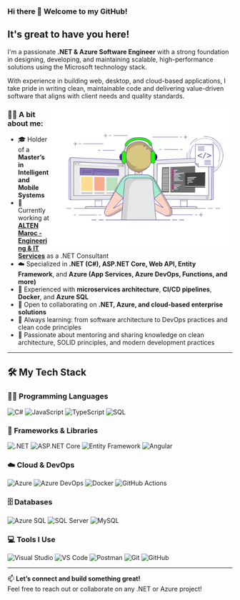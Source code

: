 ### Hi there 👋 Welcome to my GitHub!

## It's great to have you here!

I'm a passionate **.NET & Azure Software Engineer** with a strong foundation in designing, developing, and maintaining scalable, high-performance solutions using the Microsoft technology stack.

With experience in building web, desktop, and cloud-based applications, I take pride in writing clean, maintainable code and delivering value-driven software that aligns with client needs and quality standards.

<img align="right" alt="Coding GIF" src="https://github.com/AswinBarath/AswinBarath/blob/master/coding.gif?raw=true" width="408" height="318" />

### 👨‍💻 A bit about me:
- 🎓 Holder of a **Master’s in Intelligent and Mobile Systems**
- 💼 Currently working at **[ALTEN Maroc - Engineering & IT Services](https://www.alten.ma/)** as a .NET Consultant
- ☁️ Specialized in **.NET (C#), ASP.NET Core, Web API, Entity Framework**, and **Azure (App Services, Azure DevOps, Functions, and more)**
- 🔄 Experienced with **microservices architecture**, **CI/CD pipelines**, **Docker**, and **Azure SQL**
- 👯 Open to collaborating on **.NET, Azure, and cloud-based enterprise solutions**
- 🧠 Always learning: from software architecture to DevOps practices and clean code principles
- 💬 Passionate about mentoring and sharing knowledge on clean architecture, SOLID principles, and modern development practices

---

## 🛠️ My Tech Stack

### 👨‍💻 Programming Languages
<p>
    <img alt="C#" src="https://img.shields.io/badge/c%23-%23239120.svg?style=for-the-badge&logo=c-sharp&logoColor=white"/>
    <img alt="JavaScript" src="https://img.shields.io/badge/javascript-%23323330.svg?style=for-the-badge&logo=javascript&logoColor=%23F7DF1E"/>
    <img alt="TypeScript" src="https://img.shields.io/badge/typescript-%23007ACC.svg?style=for-the-badge&logo=typescript&logoColor=white"/>
    <img alt="SQL" src="https://img.shields.io/badge/sql-%2300f.svg?style=for-the-badge&logo=mysql&logoColor=white"/>
</p>

### 🧰 Frameworks & Libraries
<p>
    <img alt=".NET" src="https://img.shields.io/badge/.NET-512BD4.svg?style=for-the-badge&logo=dotnet&logoColor=white"/>
    <img alt="ASP.NET Core" src="https://img.shields.io/badge/asp.net%20core-%23512BD4.svg?style=for-the-badge&logo=dotnet&logoColor=white"/>
    <img alt="Entity Framework" src="https://img.shields.io/badge/EntityFramework-6DB33F.svg?style=for-the-badge&logo=dotnet&logoColor=white"/>
    <img alt="Angular" src="https://img.shields.io/badge/angular-%23DD0031.svg?style=for-the-badge&logo=angular&logoColor=white"/>
</p>

### ☁️ Cloud & DevOps
<p>
    <img alt="Azure" src="https://img.shields.io/badge/Microsoft%20Azure-0089D6.svg?style=for-the-badge&logo=microsoft-azure&logoColor=white"/>
    <img alt="Azure DevOps" src="https://img.shields.io/badge/Azure_DevOps-0078D7?style=for-the-badge&logo=azuredevops&logoColor=white"/>
    <img alt="Docker" src="https://img.shields.io/badge/docker-%230db7ed.svg?style=for-the-badge&logo=docker&logoColor=white"/>
    <img alt="GitHub Actions" src="https://img.shields.io/badge/github%20actions-2088FF?style=for-the-badge&logo=github-actions&logoColor=white"/>
</p>

### 🗄️ Databases
<p>
    <img alt="Azure SQL" src="https://img.shields.io/badge/Azure%20SQL-0078D4.svg?style=for-the-badge&logo=microsoftsqlserver&logoColor=white"/>
    <img alt="SQL Server" src="https://img.shields.io/badge/SQL%20Server-CC2927?style=for-the-badge&logo=microsoftsqlserver&logoColor=white"/>
    <img alt="MySQL" src="https://img.shields.io/badge/MySQL-005C84?style=for-the-badge&logo=mysql&logoColor=white"/>
</p>

### 💻 Tools I Use
<p>
    <img alt="Visual Studio" src="https://img.shields.io/badge/Visual%20Studio-5C2D91.svg?style=for-the-badge&logo=visual-studio&logoColor=white"/>
    <img alt="VS Code" src="https://img.shields.io/badge/VS%20Code-007ACC.svg?style=for-the-badge&logo=visual-studio-code&logoColor=white"/>
    <img alt="Postman" src="https://img.shields.io/badge/Postman-FF6C37?style=for-the-badge&logo=postman&logoColor=white"/>
    <img alt="Git" src="https://img.shields.io/badge/git-%23F05033.svg?style=for-the-badge&logo=git&logoColor=white"/>
    <img alt="GitHub" src="https://img.shields.io/badge/github-%23121011.svg?style=for-the-badge&logo=github&logoColor=white"/>
</p>

---

📫 **Let’s connect and build something great!**  
Feel free to reach out or collaborate on any .NET or Azure project!
